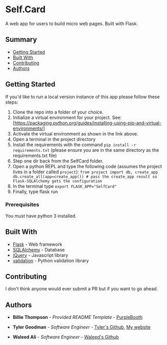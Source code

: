 # Self.Card

A web app for users to build micro web pages. Built with Flask.

## Summary

  - [Getting Started](#getting-started)
  - [Built With](#built-with)
  - [Contributing](#contributing)
  - [Authors](#authors)

## Getting Started

If you'd like to run a local version instance of this app please follow these steps:
  1. Clone the repo into a folder of your choice.
  2. Initialize a virtual environment for your project. See: [https://packaging.python.org/guides/installing-using-pip-and-virtual-environments/]
  3. Activate the virtual environment as shown in the link above.
  4. Open a terminal in the project directory
  5. Install the requirements with the command `pip install -r requirements.txt` (please ensure you are in the same directory as the requirements.txt file)
  6. Step one dir back from the SelfCard folder.
  7. Open a python REPL and type the following code (assumes the project lives in a folder called `project`):
    `from project import db, create_app
     db.create_all(app=create_app()) # pass the create_app result so Flask-SQLAlchemy gets the configuration`
  8. In the terminal type `export FLASK_APP="SelfCard"`
  9. Finally, type flask run

### Prerequisites

You must have python 3 installed.

## Built With

  - [Flask](https://flask.palletsprojects.com/en/1.1.x/) - Web framework
  - [SQLAlchemy](https://www.sqlalchemy.org/) - Database
  - [jQuery](https://jquery.com/) - Javascript library
  - [validation](https://pypi.org/project/validation/) - Python validation library

## Contributing

I don't think anyone would ever submit a PR but if you want to go ahead.


## Authors

  - **Billie Thompson** - *Provided README Template* -
    [PurpleBooth](https://github.com/PurpleBooth)

   - **Tyler Goodman** - *Software Engineer* -
    [Tyler's Github](https://github.com/technicallyty),
    [My website](https://manthatsgood.dev)
    
   - **Waleed Ali** - *Software Engineer* -
    [Waleed's Github](https://github.com/WaleedAli9631)

